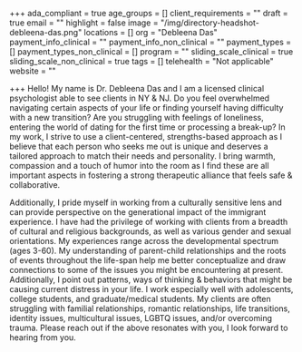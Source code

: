 +++
ada_compliant = true
age_groups = []
client_requirements = ""
draft = true
email = ""
highlight = false
image = "/img/directory-headshot-debleena-das.png"
locations = []
org = "Debleena Das"
payment_info_clinical = ""
payment_info_non_clinical = ""
payment_types = []
payment_types_non_clinical = []
program = ""
sliding_scale_clinical = true
sliding_scale_non_clinical = true
tags = []
telehealth = "Not applicable"
website = ""

+++
Hello! My name is Dr. Debleena Das and I am a licensed clinical psychologist able to see clients in NY & NJ. Do you feel overwhelmed navigating certain aspects of your life or finding yourself having difficulty with a new transition? Are you struggling with feelings of loneliness, entering the world of dating for the first time or processing a break-up? In my work, I strive to use a client-centered, strengths-based approach as I believe that each person who seeks me out is unique and deserves a tailored approach to match their needs and personality. I bring warmth, compassion and a touch of humor into the room as I find these are all important aspects in fostering a strong therapeutic alliance that feels safe & collaborative. 

Additionally, I pride myself in working from a culturally sensitive lens and can provide perspective on the generational impact of the immigrant experience. I have had the privilege of working with clients from a breadth of cultural and religious backgrounds, as well as various gender and sexual orientations. My experiences range across the developmental spectrum (ages 3-60). My understanding of parent-child relationships and the roots of events throughout the life-span help me better conceptualize and draw connections to some of the issues you might be encountering at present. Additionally, I point out patterns, ways of thinking & behaviors that might be causing current distress in your life. I work especially well with adolescents, college students, and graduate/medical students. My clients are often struggling with familial relationships, romantic relationships, life transitions, identity issues, multicultural issues, LGBTQ issues, and/or overcoming trauma. Please reach out if the above resonates with you, I look forward to hearing from you.